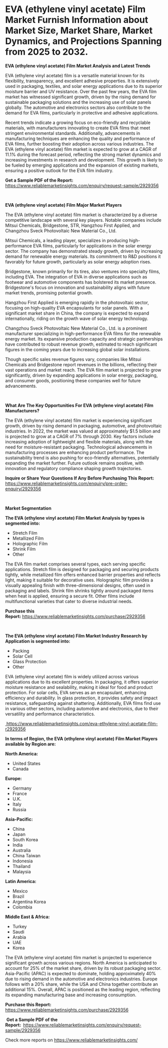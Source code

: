 <p><h1>EVA (ethylene vinyl acetate) Film Market Furnish Information about Market Size, Market Share, Market Dynamics, and Projections Spanning from 2025 to 2032.</h1></p><p><strong>EVA (ethylene vinyl acetate) Film Market Analysis and Latest Trends</strong></p>
<p><p>EVA (ethylene vinyl acetate) film is a versatile material known for its flexibility, transparency, and excellent adhesive properties. It is extensively used in packaging, textiles, and solar energy applications due to its superior moisture barrier and UV resistance. Over the past few years, the EVA film market has witnessed significant growth, driven by the rising demand for sustainable packaging solutions and the increasing use of solar panels globally. The automotive and electronics sectors also contribute to the demand for EVA films, particularly in protective and adhesive applications.</p><p>Recent trends indicate a growing focus on eco-friendly and recyclable materials, with manufacturers innovating to create EVA films that meet stringent environmental standards. Additionally, advancements in manufacturing techniques are enhancing the quality and performance of EVA films, further boosting their adoption across various industries. The EVA (ethylene vinyl acetate) film market is expected to grow at a CAGR of 11.1% during the forecast period, reflecting the strong market dynamics and increasing investments in research and development. This growth is likely to be fueled by emerging applications and the expansion of existing markets, ensuring a positive outlook for the EVA film industry.</p></p>
<p><strong>Get a Sample PDF of the Report:&nbsp;</strong> <a href="https://www.reliablemarketinsights.com/enquiry/request-sample/2929356?utm_campaign=2177&utm_medium=2&utm_source=Github&utm_content=ia&utm_term=12032025&utm_id=eva-ethylene-vinyl-acetate-film">https://www.reliablemarketinsights.com/enquiry/request-sample/2929356</a></p>
<p>&nbsp;</p>
<p><strong>EVA (ethylene vinyl acetate) Film Major Market Players</strong></p>
<p><p>The EVA (ethylene vinyl acetate) film market is characterized by a diverse competitive landscape with several key players. Notable companies include Mitsui Chemicals, Bridgestone, STR, Hangzhou First Applied, and Changzhou Sveck Photovoltaic New Material Co., Ltd.</p><p>Mitsui Chemicals, a leading player, specializes in producing high-performance EVA films, particularly for applications in the solar energy sector. The company has demonstrated steady growth, driven by increasing demand for renewable energy materials. Its commitment to R&D positions it favorably for future growth, particularly as solar energy adoption rises.</p><p>Bridgestone, known primarily for its tires, also ventures into specialty films, including EVA. The integration of EVA in diverse applications such as footwear and automotive components has bolstered its market presence. Bridgestone's focus on innovation and sustainability aligns with future market trends, promising potential growth.</p><p>Hangzhou First Applied is emerging rapidly in the photovoltaic sector, focusing on high-quality EVA encapsulants for solar panels. With a significant market share in China, the company is expected to expand internationally, riding on the growth wave of solar energy technology.</p><p>Changzhou Sveck Photovoltaic New Material Co., Ltd. is a prominent manufacturer specializing in high-performance EVA films for the renewable energy market. Its expansive production capacity and strategic partnerships have contributed to robust revenue growth, estimated to reach significant figures in the coming years due to increasing global solar installations.</p><p>Though specific sales revenue figures vary, companies like Mitsui Chemicals and Bridgestone report revenues in the billions, reflecting their vast operations and market reach. The EVA film market is projected to grow significantly, driven by expanding applications in solar energy, packaging, and consumer goods, positioning these companies well for future advancements.</p></p>
<p>&nbsp;</p>
<p><strong>What Are The Key Opportunities For EVA (ethylene vinyl acetate) Film Manufacturers?</strong></p>
<p><p>The EVA (ethylene vinyl acetate) film market is experiencing significant growth, driven by rising demand in packaging, automotive, and photovoltaic industries. In 2022, the market was valued at approximately $1.5 billion and is projected to grow at a CAGR of 7% through 2030. Key factors include increasing adoption of lightweight and flexible materials, along with the need for moisture-resistant packaging. Technological advancements in manufacturing processes are enhancing product performance. The sustainability trend is also pushing for eco-friendly alternatives, potentially expanding the market further. Future outlook remains positive, with innovation and regulatory compliance shaping growth trajectories.</p></p>
<p><strong>Inquire or Share Your Questions If Any Before Purchasing This Report:</strong> <a href="https://www.reliablemarketinsights.com/enquiry/pre-order-enquiry/2929356?utm_campaign=2177&utm_medium=2&utm_source=Github&utm_content=ia&utm_term=12032025&utm_id=eva-ethylene-vinyl-acetate-film">https://www.reliablemarketinsights.com/enquiry/pre-order-enquiry/2929356</a></p>
<p>&nbsp;</p>
<p><strong>Market Segmentation</strong></p>
<p><strong>The EVA (ethylene vinyl acetate) Film Market Analysis by types is segmented into:</strong></p>
<p><ul><li>Stretch Film</li><li>Metallized Film</li><li>Holographic Film</li><li>Shrink Film</li><li>Other</li></ul></p>
<p><p>The EVA film market comprises several types, each serving specific applications. Stretch film is designed for packaging and securing products tightly, while metallized film offers enhanced barrier properties and reflects light, making it suitable for decorative uses. Holographic film provides a visually appealing finish with three-dimensional designs, often used in packaging and labels. Shrink film shrinks tightly around packaged items when heat is applied, ensuring a secure fit. Other films include multifunctional varieties that cater to diverse industrial needs.</p></p>
<p><strong>Purchase this Report:&nbsp;</strong><a href="https://www.reliablemarketinsights.com/purchase/2929356?utm_campaign=2177&utm_medium=2&utm_source=Github&utm_content=ia&utm_term=12032025&utm_id=eva-ethylene-vinyl-acetate-film">https://www.reliablemarketinsights.com/purchase/2929356</a></p>
<p>&nbsp;</p>
<p><strong>The EVA (ethylene vinyl acetate) Film Market Industry Research by Application is segmented into:</strong></p>
<p><ul><li>Packing</li><li>Solar Cell</li><li>Glass Protection</li><li>Other</li></ul></p>
<p><p>EVA (ethylene vinyl acetate) film is widely utilized across various applications due to its excellent properties. In packaging, it offers superior moisture resistance and sealability, making it ideal for food and product protection. For solar cells, EVA serves as an encapsulant, enhancing efficiency and durability. In glass protection, it provides safety and impact resistance, safeguarding against shattering. Additionally, EVA films find use in various other sectors, including automotive and electronics, due to their versatility and performance characteristics.</p></p>
<p><a href="https://www.reliablemarketinsights.com/eva-ethylene-vinyl-acetate-film-r2929356?utm_campaign=2177&utm_medium=2&utm_source=Github&utm_content=ia&utm_term=12032025&utm_id=eva-ethylene-vinyl-acetate-film">&nbsp;https://www.reliablemarketinsights.com/eva-ethylene-vinyl-acetate-film-r2929356</a></p>
<p><strong>In terms of Region, the EVA (ethylene vinyl acetate) Film Market Players available by Region are:</strong></p>
<p>
    <p> <strong> North America: </strong>
        <ul>
            <li>United States</li>
            <li>Canada</li>
        </ul>
        </p> 
    <p> <strong> Europe: </strong>
        <ul>
            <li>Germany</li>
            <li>France</li>
            <li>U.K.</li>
            <li>Italy</li>
            <li>Russia</li>
        </ul>
        </p> 
    <p> <strong> Asia-Pacific: </strong>
        <ul>
            <li>China</li>
            <li>Japan</li>
            <li>South Korea</li>
            <li>India</li>
            <li>Australia</li>
            <li>China Taiwan</li>
            <li>Indonesia</li>
            <li>Thailand</li>
            <li>Malaysia</li>
        </ul>
        </p> 
    <p> <strong> Latin America: </strong>
        <ul>
            <li>Mexico</li>
            <li>Brazil</li>
            <li>Argentina Korea</li>
            <li>Colombia</li>
        </ul>
        </p> 
    <p> <strong> Middle East & Africa: </strong>
        <ul>
            <li>Turkey</li>
            <li>Saudi</li>
            <li>Arabia</li>
            <li>UAE</li>
            <li>Korea</li>
        </ul>
    </p>
    </p>
<p><p>The EVA (ethylene vinyl acetate) film market is projected to experience significant growth across various regions. North America is anticipated to account for 25% of the market share, driven by its robust packaging sector. Asia-Pacific (APAC) is expected to dominate, holding approximately 40% due to rising demand in the automotive and electronics industries. Europe follows with a 20% share, while the USA and China together contribute an additional 15%. Overall, APAC is positioned as the leading region, reflecting its expanding manufacturing base and increasing consumption.</p></p>
<p><strong>Purchase this Report: </strong><a href="https://www.reliablemarketinsights.com/purchase/2929356?utm_campaign=2177&utm_medium=2&utm_source=Github&utm_content=ia&utm_term=12032025&utm_id=eva-ethylene-vinyl-acetate-film">https://www.reliablemarketinsights.com/purchase/2929356</a></p>
<p>&nbsp;<strong>Get a Sample PDF of the Report:&nbsp;&nbsp;</strong><a href="https://www.reliablemarketinsights.com/enquiry/request-sample/2929356?utm_campaign=2177&utm_medium=2&utm_source=Github&utm_content=ia&utm_term=12032025&utm_id=eva-ethylene-vinyl-acetate-film">https://www.reliablemarketinsights.com/enquiry/request-sample/2929356</a></p>
<p><strong></strong></p>
<p>Check more reports on <a href="https://www.reliablemarketinsights.com/?utm_campaign=2177&utm_medium=2&utm_source=Github&utm_content=ia&utm_term=12032025&utm_id=eva-ethylene-vinyl-acetate-film">https://www.reliablemarketinsights.com/</a></p>